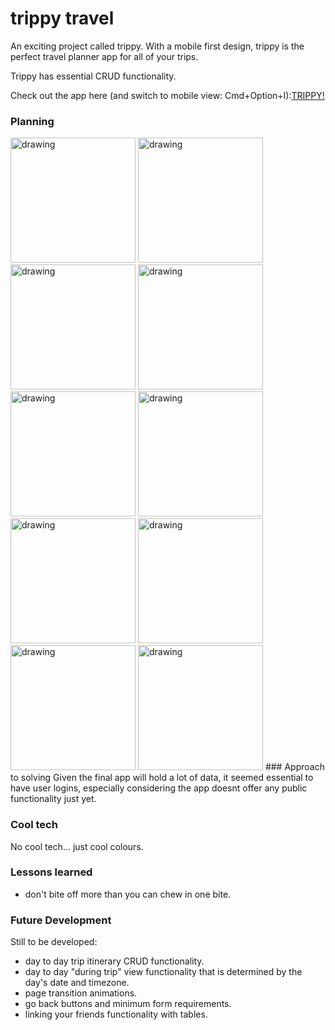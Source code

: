# trippy travel

An exciting project called trippy. With a mobile first design, trippy is the perfect travel planner app for all of your trips.


Trippy has essential CRUD functionality.

Check out the app here (and switch to mobile view: Cmd+Option+I):[TRIPPY!](https://trippy-travel.herokuapp.com/)


### Planning
<span>
<img src="https://github.com/kaitwal/trippy_app/blob/master/readme-images/Screen%20Shot%202019-11-08%20at%201.58.54%20pm.png" alt="drawing" width="200"/>
<img src="https://github.com/kaitwal/trippy_app/blob/master/readme-images/Screen%20Shot%202019-11-08%20at%201.59.04%20pm.png" alt="drawing" width="200"/>
<img src="https://github.com/kaitwal/trippy_app/blob/master/readme-images/Screen%20Shot%202019-11-08%20at%201.59.20%20pm.png" alt="drawing" width="200"/>
<img src="https://github.com/kaitwal/trippy_app/blob/master/readme-images/Screen%20Shot%202019-11-08%20at%201.59.29%20pm.png" alt="drawing" width="200"/>
<img src="https://github.com/kaitwal/trippy_app/blob/master/readme-images/Screen%20Shot%202019-11-08%20at%201.59.37%20pm.png" alt="drawing" width="200"/>
<img src="https://github.com/kaitwal/trippy_app/blob/master/readme-images/Screen%20Shot%202019-11-08%20at%201.59.48%20pm.png" alt="drawing" width="200"/>
<img src="https://github.com/kaitwal/trippy_app/blob/master/readme-images/Screen%20Shot%202019-11-08%20at%202.00.04%20pm.png" alt="drawing" width="200"/>
<img src="https://github.com/kaitwal/trippy_app/blob/master/readme-images/Screen%20Shot%202019-11-08%20at%202.01.03%20pm.png" alt="drawing" width="200"/>
<img src="https://github.com/kaitwal/trippy_app/blob/master/readme-images/Screen%20Shot%202019-11-08%20at%202.01.09%20pm.png" alt="drawing" width="200"/>
<img src="https://github.com/kaitwal/trippy_app/blob/master/readme-images/colours.png" alt="drawing" width="200"/>
</span>
### Approach to solving
Given the final app will hold a lot of data, it seemed essential to have user logins, especially considering the app doesnt offer any public functionality just yet. 

### Cool tech
No cool tech... just cool colours. 

### Lessons learned 
- don't bite off more than you can chew in one bite.

### Future Development
Still to be developed:

- day to day trip itinerary CRUD functionality.
- day to day "during trip" view functionality that is determined by the day's date and timezone.
- page transition animations.
- go back buttons and minimum form requirements.
- linking your friends functionality with tables.


















